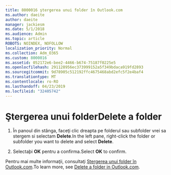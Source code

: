 ```yaml
---
title: 8000016 ştergerea unui folder în Outlook.com
ms.author: daeite
author: daeite
manager: jackiesm
ms.date: 5/1/2018
ms.audience: Admin
ms.topic: article
ROBOTS: NOINDEX, NOFOLLOW
localization_priority: Normal
ms.collection: Adm_O365
ms.custom: 8000016
ms.assetid: 052172e6-bee2-4466-b674-75187f0225e5
ms.openlocfilehash: 291128956ec373999152a5f349bdaca919fd2893
ms.sourcegitcommit: 9d78905c512192ffc4675468abd2efc5f2e4baf4
ms.translationtype: MT
ms.contentlocale: ro-RO
ms.lasthandoff: 04/23/2019
ms.locfileid: "32405742"
---
```

# <a name="delete-a-folder"></a><span data-ttu-id="b38ee-102">Ştergerea unui folder</span><span class="sxs-lookup"><span data-stu-id="b38ee-102">Delete a folder</span></span>

1. <span data-ttu-id="b38ee-103">În panoul din stânga, faceţi clic dreapta pe folderul sau subfolder vrei sa stergem si selectam **Delete**.</span><span class="sxs-lookup"><span data-stu-id="b38ee-103">In the left pane, right-click the folder or subfolder you want to delete and select **Delete**.</span></span> 
    
2. <span data-ttu-id="b38ee-104">Selectaþi **OK** pentru a confirma.</span><span class="sxs-lookup"><span data-stu-id="b38ee-104">Select **OK** to confirm.</span></span> 
    
<span data-ttu-id="b38ee-105">Pentru mai multe informaţii, consultaţi [Ştergerea unui folder în Outlook.com](https://go.microsoft.com/fwlink/p/?linkid=873134).</span><span class="sxs-lookup"><span data-stu-id="b38ee-105">To learn more, see [Delete a folder in Outlook.com](https://go.microsoft.com/fwlink/p/?linkid=873134).</span></span>
  

